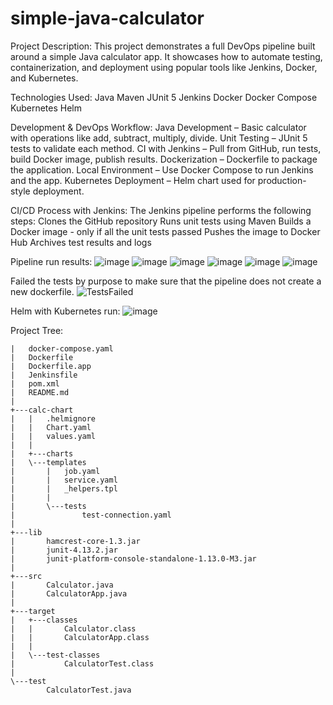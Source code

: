 # simple-java-calculator
Project Description:
This project demonstrates a full DevOps pipeline built around a simple Java calculator app. It showcases how to automate testing, containerization, and deployment using popular tools like Jenkins, Docker, and Kubernetes.

Technologies Used:
Java
Maven
JUnit 5
Jenkins
Docker
Docker Compose
Kubernetes
Helm

Development & DevOps Workflow:
Java Development – Basic calculator with operations like add, subtract, multiply, divide.
Unit Testing – JUnit 5 tests to validate each method.
CI with Jenkins – Pull from GitHub, run tests, build Docker image, publish results.
Dockerization – Dockerfile to package the application.
Local Environment – Use Docker Compose to run Jenkins and the app.
Kubernetes Deployment – Helm chart used for production-style deployment.

CI/CD Process with Jenkins:
The Jenkins pipeline performs the following steps:
Clones the GitHub repository
Runs unit tests using Maven
Builds a Docker image - only if all the unit tests passed
Pushes the image to Docker Hub
Archives test results and logs

Pipeline run results:
![image](https://github.com/user-attachments/assets/e3cd4b0e-ff69-4bcc-88e9-511f830c03f0)
![image](https://github.com/user-attachments/assets/1851bced-e857-4da9-ae5f-442f54209265)
![image](https://github.com/user-attachments/assets/216cec48-a131-4fdf-a885-a976d369f93b)
![image](https://github.com/user-attachments/assets/ed8415c4-be07-4064-8b2e-dc969b1cde10)
![image](https://github.com/user-attachments/assets/73c07d76-5f07-42bd-aca9-ace912d0a6bb)
![image](https://github.com/user-attachments/assets/37b2fddf-a6d8-4739-8476-6d6bec4a1029)





Failed the tests by purpose to make sure that the pipeline does not create a new dockerfile.
![TestsFailed](https://github.com/user-attachments/assets/9523ec40-0806-430f-a4c1-8ae5edd09872)

Helm with Kubernetes run:
![image](https://github.com/user-attachments/assets/d59c01ec-5da7-4e7c-9142-6d6c33ad3abf)





Project Tree:


```
|   docker-compose.yaml
|   Dockerfile
|   Dockerfile.app
|   Jenkinsfile
|   pom.xml
|   README.md
|
+---calc-chart
|   |   .helmignore
|   |   Chart.yaml
|   |   values.yaml
|   |
|   +---charts
|   \---templates
|       |   job.yaml
|       |   service.yaml
|       |   _helpers.tpl
|       |
|       \---tests
|               test-connection.yaml
|
+---lib
|       hamcrest-core-1.3.jar
|       junit-4.13.2.jar
|       junit-platform-console-standalone-1.13.0-M3.jar
|
+---src
|       Calculator.java
|       CalculatorApp.java
|
+---target
|   +---classes
|   |       Calculator.class
|   |       CalculatorApp.class
|   |
|   \---test-classes
|           CalculatorTest.class
|
\---test
        CalculatorTest.java
```
